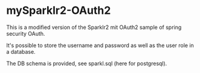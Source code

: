 mySparklr2-OAuth2
=================

This is a modified version of the Sparklr2 mit OAuth2 sample of spring security OAuth. 

It's possible to store the username and password as well as the user role in a database.

The DB schema is provided, see sparkl.sql (here for postgresql).


